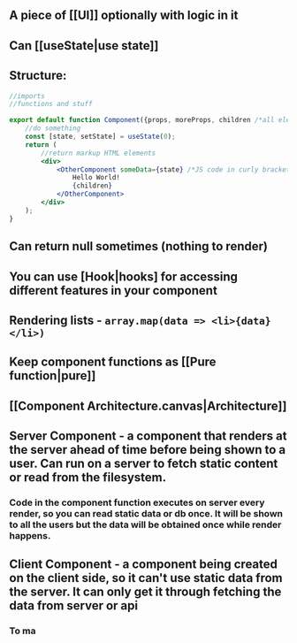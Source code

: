 ## A piece of [[UI]] optionally with logic in it
## Can [[useState|use state]]
## Structure:
```jsx
//imports
//functions and stuff

export default function Component({props, moreProps, children /*all elements placed inside the component as content*/}){
	//do something
	const [state, setState] = useState(0);
	return (
		//return markup HTML elements
		<div>
			<OtherComponent someData={state} /*JS code in curly brackets*/>
				Hello World!
				{children}
			</OtherComponent>
		</div>
	);
}
```
## Can return null sometimes (nothing to render)
## You can use [Hook|hooks] for accessing different features in your component
## Rendering lists - `array.map(data => <li>{data}</li>)`
## Keep component functions as [[Pure function|pure]]
## [[Component Architecture.canvas|Architecture]]

## Server Component - a component that renders at the server ahead of time before being shown to a user. Can run on a server to fetch static content or read from the filesystem.
### Code in the component function executes on server every render, so you can read static data or db once. It will be shown to all the users but the data will be obtained once while render happens.
## Client Component - a component being created on the client side, so it can't use static data from the server. It can only get it through fetching the data from server or api
### To ma